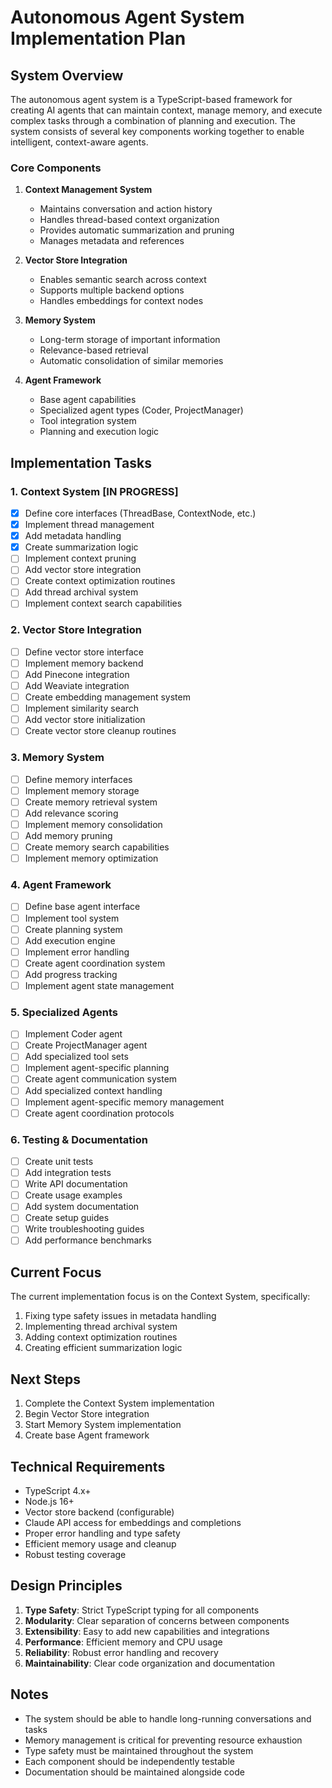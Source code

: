 # Autonomous Agent System Implementation Plan

## System Overview

The autonomous agent system is a TypeScript-based framework for creating AI agents that can maintain context, manage memory, and execute complex tasks through a combination of planning and execution. The system consists of several key components working together to enable intelligent, context-aware agents.

### Core Components

1. **Context Management System**
   - Maintains conversation and action history
   - Handles thread-based context organization
   - Provides automatic summarization and pruning
   - Manages metadata and references

2. **Vector Store Integration**
   - Enables semantic search across context
   - Supports multiple backend options
   - Handles embeddings for context nodes

3. **Memory System**
   - Long-term storage of important information
   - Relevance-based retrieval
   - Automatic consolidation of similar memories

4. **Agent Framework**
   - Base agent capabilities
   - Specialized agent types (Coder, ProjectManager)
   - Tool integration system
   - Planning and execution logic

## Implementation Tasks

### 1. Context System [IN PROGRESS]
- [x] Define core interfaces (ThreadBase, ContextNode, etc.)
- [x] Implement thread management
- [x] Add metadata handling
- [x] Create summarization logic
- [ ] Implement context pruning
- [ ] Add vector store integration
- [ ] Create context optimization routines
- [ ] Add thread archival system
- [ ] Implement context search capabilities

### 2. Vector Store Integration
- [ ] Define vector store interface
- [ ] Implement memory backend
- [ ] Add Pinecone integration
- [ ] Add Weaviate integration
- [ ] Create embedding management system
- [ ] Implement similarity search
- [ ] Add vector store initialization
- [ ] Create vector store cleanup routines

### 3. Memory System
- [ ] Define memory interfaces
- [ ] Implement memory storage
- [ ] Create memory retrieval system
- [ ] Add relevance scoring
- [ ] Implement memory consolidation
- [ ] Add memory pruning
- [ ] Create memory search capabilities
- [ ] Implement memory optimization

### 4. Agent Framework
- [ ] Define base agent interface
- [ ] Implement tool system
- [ ] Create planning system
- [ ] Add execution engine
- [ ] Implement error handling
- [ ] Create agent coordination system
- [ ] Add progress tracking
- [ ] Implement agent state management

### 5. Specialized Agents
- [ ] Implement Coder agent
- [ ] Create ProjectManager agent
- [ ] Add specialized tool sets
- [ ] Implement agent-specific planning
- [ ] Create agent communication system
- [ ] Add specialized context handling
- [ ] Implement agent-specific memory management
- [ ] Create agent coordination protocols

### 6. Testing & Documentation
- [ ] Create unit tests
- [ ] Add integration tests
- [ ] Write API documentation
- [ ] Create usage examples
- [ ] Add system documentation
- [ ] Create setup guides
- [ ] Write troubleshooting guides
- [ ] Add performance benchmarks

## Current Focus

The current implementation focus is on the Context System, specifically:
1. Fixing type safety issues in metadata handling
2. Implementing thread archival system
3. Adding context optimization routines
4. Creating efficient summarization logic

## Next Steps

1. Complete the Context System implementation
2. Begin Vector Store integration
3. Start Memory System implementation
4. Create base Agent framework

## Technical Requirements

- TypeScript 4.x+
- Node.js 16+
- Vector store backend (configurable)
- Claude API access for embeddings and completions
- Proper error handling and type safety
- Efficient memory usage and cleanup
- Robust testing coverage

## Design Principles

1. **Type Safety**: Strict TypeScript typing for all components
2. **Modularity**: Clear separation of concerns between components
3. **Extensibility**: Easy to add new capabilities and integrations
4. **Performance**: Efficient memory and CPU usage
5. **Reliability**: Robust error handling and recovery
6. **Maintainability**: Clear code organization and documentation

## Notes

- The system should be able to handle long-running conversations and tasks
- Memory management is critical for preventing resource exhaustion
- Type safety must be maintained throughout the system
- Each component should be independently testable
- Documentation should be maintained alongside code
